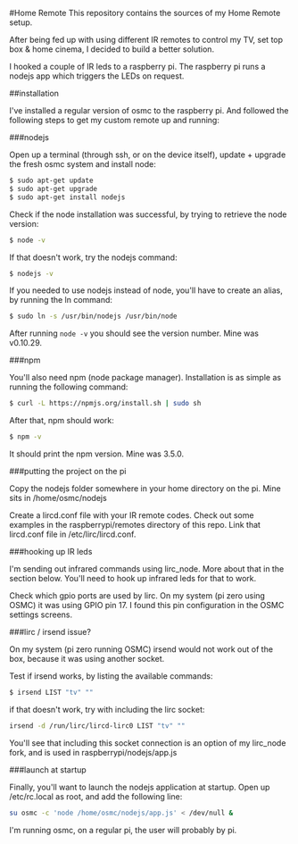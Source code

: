 #Home Remote
This repository contains the sources of my Home Remote setup.

After being fed up with using different IR remotes to control my TV, set top box & home cinema, I decided to build a better solution.

I hooked a couple of IR leds to a raspberry pi. The raspberry pi runs a nodejs app which triggers the LEDs on request.

##installation

I've installed a regular version of osmc to the raspberry pi. And followed the following steps to get my custom remote up and running:

###nodejs

Open up a terminal (through ssh, or on the device itself), update + upgrade the fresh osmc system and install node:

```bash
$ sudo apt-get update
$ sudo apt-get upgrade
$ sudo apt-get install nodejs
```

Check if the node installation was successful, by trying to retrieve the node version:

```bash
$ node -v
```

If that doesn't work, try the nodejs command:

```bash
$ nodejs -v
```

If you needed to use nodejs instead of node, you'll have to create an alias, by running the ln command:

```bash
$ sudo ln -s /usr/bin/nodejs /usr/bin/node
```

After running `node -v` you should see the version number. Mine was v0.10.29.

###npm

You'll also need npm (node package manager). Installation is as simple as running the following command:

```bash
$ curl -L https://npmjs.org/install.sh | sudo sh
```

After that, npm should work:

```bash
$ npm -v
```

It should print the npm version. Mine was 3.5.0.

###putting the project on the pi

Copy the nodejs folder somewhere in your home directory on the pi. Mine sits in /home/osmc/nodejs

Create a lircd.conf file with your IR remote codes. Check out some examples in the raspberrypi/remotes directory of this repo. Link that lircd.conf file in /etc/lirc/lircd.conf.

###hooking up IR leds

I'm sending out infrared commands using lirc_node. More about that in the section below. You'll need to hook up infrared leds for that to work.

Check which gpio ports are used by lirc. On my system (pi zero using OSMC) it was using GPIO pin 17. I found this pin configuration in the OSMC settings screens.

###lirc / irsend issue?

On my system (pi zero running OSMC) irsend would not work out of the box, because it was using another socket.

Test if irsend works, by listing the available commands:

```bash
$ irsend LIST "tv" ""
```

if that doesn't work, try with including the lirc socket:

```bash
irsend -d /run/lirc/lircd-lirc0 LIST "tv" ""
```

You'll see that including this socket connection is an option of my lirc_node fork, and is used in raspberrypi/nodejs/app.js

###launch at startup

Finally, you'll want to launch the nodejs application at startup. Open up /etc/rc.local as root, and add the following line:

```bash
su osmc -c 'node /home/osmc/nodejs/app.js' < /dev/null &
```

I'm running osmc, on a regular pi, the user will probably by pi.